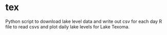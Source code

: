 # tex

Python script to download lake level data and write out csv for each day
R file to read csvs and plot daily lake levels for Lake Texoma.  
